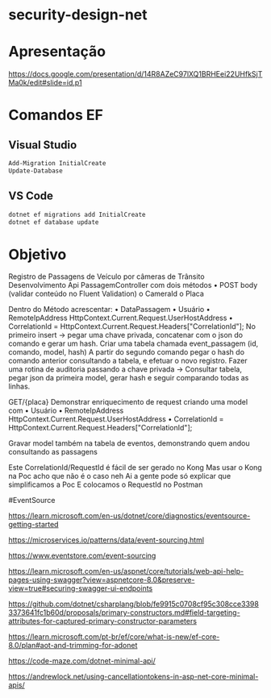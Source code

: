 # security-design-net

# Apresentação

https://docs.google.com/presentation/d/14R8AZeC97lXQ1BRHEei22UHfkSjTMa0k/edit#slide=id.p1

# Comandos EF

## Visual Studio

``` bash
Add-Migration InitialCreate
Update-Database
```

## VS Code

``` bash
dotnet ef migrations add InitialCreate 
dotnet ef database update
```

# Objetivo

Registro de Passagens de Veículo por câmeras de Trânsito
Desenvolvimento
Api PassagemController com dois métodos
•	POST body (validar conteúdo no Fluent Validation)
o	CameraId
o	Placa

Dentro do Método acrescentar:
•	DataPassagem
•	Usuário
•	RemoteIpAddress HttpContext.Current.Request.UserHostAddress 
•	CorrelationId = HttpContext.Current.Request.Headers["CorrelationId"];
No primeiro insert -> pegar uma chave privada, concatenar com o json do comando e gerar um hash.
Criar uma tabela chamada event_passagem (id, comando, model, hash)
A partir do segundo comando pegar o hash do comando anterior consultando a tabela, e efetuar o novo registro.
Fazer uma rotina de auditoria passando a chave privada -> Consultar tabela, pegar json da primeira model, gerar hash e seguir comparando todas as linhas.


GET/{placa}
Demonstrar enriquecimento de request criando uma model com
•	Usuário
•	RemoteIpAddress HttpContext.Current.Request.UserHostAddress 
•	CorrelationId = HttpContext.Current.Request.Headers["CorrelationId"];

Gravar model também na tabela de eventos, demonstrando quem andou consultando as passagens

Este CorrelationId/RequestId é fácil de ser gerado no Kong
Mas usar o Kong na Poc acho que não é o caso neh
Ai a gente pode só explicar que simplificamos a Poc
E colocamos o RequestId no Postman



#EventSource

https://learn.microsoft.com/en-us/dotnet/core/diagnostics/eventsource-getting-started

https://microservices.io/patterns/data/event-sourcing.html

https://www.eventstore.com/event-sourcing

https://learn.microsoft.com/en-us/aspnet/core/tutorials/web-api-help-pages-using-swagger?view=aspnetcore-8.0&preserve-view=true#securing-swagger-ui-endpoints

https://github.com/dotnet/csharplang/blob/fe9915c0708cf95c308cce33983373641fc1b60d/proposals/primary-constructors.md#field-targeting-attributes-for-captured-primary-constructor-parameters

https://learn.microsoft.com/pt-br/ef/core/what-is-new/ef-core-8.0/plan#aot-and-trimming-for-adonet

https://code-maze.com/dotnet-minimal-api/

https://andrewlock.net/using-cancellationtokens-in-asp-net-core-minimal-apis/